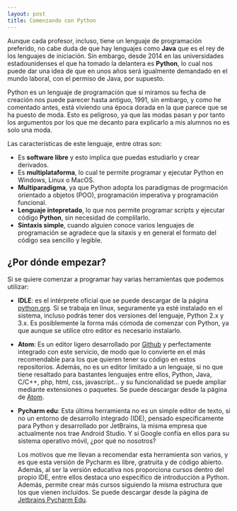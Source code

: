 ```yaml
---
layout: post
title: Comenzando con Python
---
```


Aunque cada profesor, incluso, tiene un lenguaje de programación
preferido, no cabe duda de que hay lenguajes como **Java** que es el rey de los
lenguajes de iniciación. Sin embargo, desde 2014 en las universidades
estadounidenses el que ha tomado la delantera es **Python**, lo cual nos puede 
dar una idea de que en unos años será igualmente demandado en el mundo laboral, 
con el permiso de Java, por supuesto.

Python es un lenguaje de programación que si miramos su fecha de creación nos
puede parecer hasta antiguo, 1991, sin embargo, y como he comentado antes, está
viviendo una época dorada en la que parece que se ha puesto de moda. Esto es
peligroso, ya que las modas pasan y por tanto los argumentos por los que me
decanto para explicarlo a mis alumnos no es solo una moda.

Las características de este lenguaje, entre otras son:
* Es **software libre** y esto implica que puedas estudiarlo y crear derivados.
* Es **multiplataforma**, lo cual te permite programar y ejecutar Python en
Windows, Linux o MacOS.
* **Multiparadigma**, ya que Python adopta los paradigmas de progrmación
orientado a objetos (POO), programación imperativa y programación funcional.
* **Lenguaje intepretado**, lo que nos permite programar scripts y ejecutar
código **Python**, sin necesidad de complilarlo.
* **Sintaxis simple**, cuando alguien conoce varios lenguajes de programación se
agradece que la sitaxis y en general el formato del código sea sencillo y
legible.

## ¿Por dónde empezar?

Si se quiere comenzar a programar hay varias herramientas que podemos utilizar:

* **IDLE**: es el intérprete oficial que se puede descargar de la página
[python.org](http://python.org). Si se trabaja en linux, seguramente ya esté
instalado en el sistema, incluso podrás tener dos versiones del lenguaje, Python
2.x y 3.x. Es posiblemente la forma más cómoda de comenzar con Python, ya que
aunque se utilice otro editor es necesario instalarlo.


* **Atom**: Es un editor ligero desarrollado por [Github](http://Github.com) y
perfectamente integrado con este servicio, de modo que lo convierte en el más
recomendable para los que quieren tener su código en estos repositorios. Además,
 no es un editor limitado a un lenguaje, si no que tiene resaltado para
 bastantes lenguajes entre ellos, Python, Java, C/C++, php, html, css,
 javascript... y su funcionalidad se puede ampliar mediante extensiones o
 paquetes. Se puede descargar desde la página de [Atom](http://atom.io).


* **Pycharm edu**: Esta última herramienta no es un simple editor de texto, si
no un entorno de desarrollo integrado (IDE), pensado específicamente para Python
y desarrollado por JetBrains, la misma empresa que actualmente nos trae Android
Studio. Y si Google confía en ellos para su sistema operativo móvil, ¿por qué
no nosotros?

  Los motivos que me llevan a recomendar esta herramienta son varios, y es que
  esta versión de Pycharm es libre, gratruita y de código abierto. Además, al
  ser la versión educativa nos proporciona cursos dentro del propio IDE, entre
  ellos destaca uno específico de introducción a Python. Además, permite crear
  más cursos siguiendo la misma estructura que los que vienen incluídos. Se
  puede descargar desde la página de
  [Jetbrains Pycharm Edu](https://www.jetbrains.com/pycharm-edu/).
